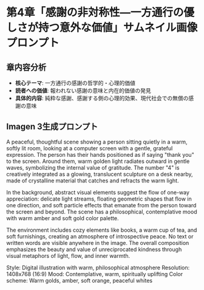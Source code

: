 # 第4章「感謝の非対称性―一方通行の優しさが持つ意外な価値」サムネイル画像プロンプト

## 章内容分析
- **核心テーマ**: 一方通行の感謝の哲学的・心理的価値
- **読者への価値**: 報われない感謝の意味と内在的価値の発見
- **具体的内容**: 純粋な感謝、感謝する側の心理的効果、現代社会での無償の感謝の意味

## Imagen 3生成プロンプト

A peaceful, thoughtful scene showing a person sitting quietly in a warm, softly lit room, looking at a computer screen with a gentle, grateful expression. The person has their hands positioned as if saying "thank you" to the screen. Around them, warm golden light radiates outward in gentle waves, symbolizing the internal value of gratitude. The number "4" is creatively integrated as a glowing, translucent sculpture on a desk nearby, made of crystalline material that catches and refracts the warm light. 

In the background, abstract visual elements suggest the flow of one-way appreciation: delicate light streams, floating geometric shapes that flow in one direction, and soft particle effects that emanate from the person toward the screen and beyond. The scene has a philosophical, contemplative mood with warm amber and soft gold color palette. 

The environment includes cozy elements like books, a warm cup of tea, and soft furnishings, creating an atmosphere of introspective peace. No text or written words are visible anywhere in the image. The overall composition emphasizes the beauty and value of unreciprocated kindness through visual metaphors of light, flow, and inner warmth.

Style: Digital illustration with warm, philosophical atmosphere
Resolution: 1408x768 (16:9)
Mood: Contemplative, warm, spiritually uplifting
Color scheme: Warm golds, amber, soft orange, peaceful whites